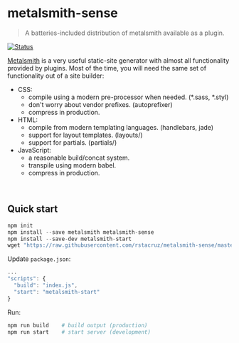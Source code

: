 # metalsmith-sense

> A batteries-included distribution of metalsmith available as a plugin.

[![Status](https://travis-ci.org/rstacruz/metalsmith-sense.svg?branch=master)](https://travis-ci.org/rstacruz/metalsmith-sense "See test builds")

[Metalsmith] is a very useful static-site generator with almost all functionality provided by plugins. Most of the time, you will need the same set of functionality out of a site builder:

* CSS:
  * compile using a modern pre-processor when needed. (*.sass, *.styl)
  * don't worry about vendor prefixes. (autoprefixer)
  * compress in production.
* HTML:
  * compile from modern templating languages. (handlebars, jade)
  * support for layout templates. (layouts/)
  * support for partials. (partials/)
* JavaScript:
  * a reasonable build/concat system.
  * transpile using modern babel.
  * compress in production.

<br>

## Quick start

```js
npm init
npm install --save metalsmith metalsmith-sense
npm install --save-dev metalsmith-start
wget "https://raw.githubusercontent.com/rstacruz/metalsmith-sense/master/example/metalsmith.js" -O metalsmith.js
```

Update `package.json`:

```js
...
"scripts": {
  "build": "index.js",
  "start": "metalsmith-start"
}
```

Run:

``` sh
npm run build    # build output (production)
npm run start    # start server (development)
```

[Metalsmith]: http://metalsmith.io/
